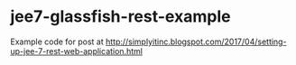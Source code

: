 # jee7-glassfish-rest-example

Example code for post at http://simplyitinc.blogspot.com/2017/04/setting-up-jee-7-rest-web-application.html